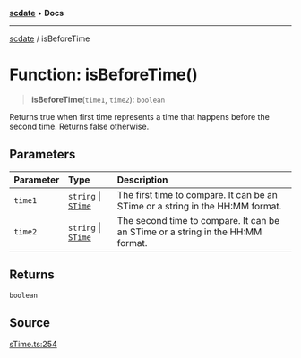 [**scdate**](../README.md) • **Docs**

---

[scdate](../README.md) / isBeforeTime

# Function: isBeforeTime()

> **isBeforeTime**(`time1`, `time2`): `boolean`

Returns true when first time represents a time that happens before the
second time. Returns false otherwise.

## Parameters

| Parameter | Type                                       | Description                                                                     |
| :-------- | :----------------------------------------- | :------------------------------------------------------------------------------ |
| `time1`   | `string` \| [`STime`](../classes/STime.md) | The first time to compare. It can be an STime or a string in the HH:MM format.  |
| `time2`   | `string` \| [`STime`](../classes/STime.md) | The second time to compare. It can be an STime or a string in the HH:MM format. |

## Returns

`boolean`

## Source

[sTime.ts:254](https://github.com/ericvera/scdate/blob/main/src/sTime.ts#L254)
